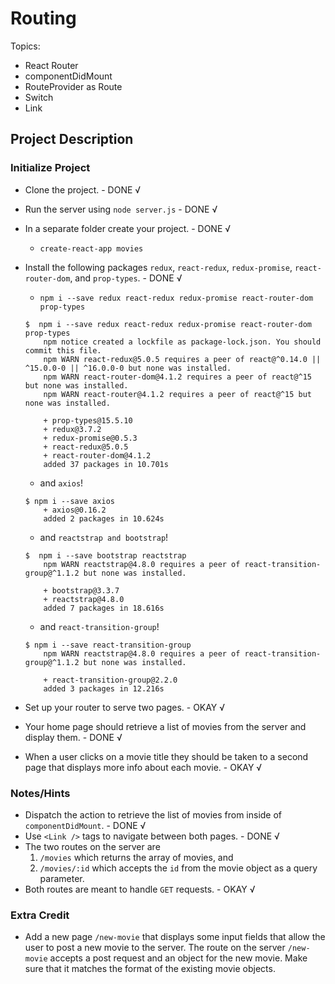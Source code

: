# Routing

Topics:

 * React Router
 * componentDidMount
 * RouteProvider as Route
 * Switch
 * Link


## Project Description

### Initialize Project
  * Clone the project. - DONE √
  * Run the server using `node server.js` - DONE √
  * In a separate folder create your project. - DONE √
    - `create-react-app movies`
  * Install the following packages `redux`, `react-redux`, `redux-promise`, `react-router-dom`, and `prop-types`. - DONE √
    - `npm i --save redux react-redux redux-promise react-router-dom prop-types`
    ```console
    $  npm i --save redux react-redux redux-promise react-router-dom prop-types
        npm notice created a lockfile as package-lock.json. You should commit this file.
        npm WARN react-redux@5.0.5 requires a peer of react@^0.14.0 || ^15.0.0-0 || ^16.0.0-0 but none was installed.
        npm WARN react-router-dom@4.1.2 requires a peer of react@^15 but none was installed.
        npm WARN react-router@4.1.2 requires a peer of react@^15 but none was installed.

        + prop-types@15.5.10
        + redux@3.7.2
        + redux-promise@0.5.3
        + react-redux@5.0.5
        + react-router-dom@4.1.2
        added 37 packages in 10.701s
    ```

    - and `axios`!
    ```console
    $ npm i --save axios
        + axios@0.16.2
        added 2 packages in 10.624s
    ```

    - and `reactstrap and bootstrap`!
    ```console
    $  npm i --save bootstrap reactstrap
        npm WARN reactstrap@4.8.0 requires a peer of react-transition-group@^1.1.2 but none was installed.

        + bootstrap@3.3.7
        + reactstrap@4.8.0
        added 7 packages in 18.616s
    ```

    - and `react-transition-group`!
    ```console
    $ npm i --save react-transition-group
        npm WARN reactstrap@4.8.0 requires a peer of react-transition-group@^1.1.2 but none was installed.

        + react-transition-group@2.2.0
        added 3 packages in 12.216s
    ```

  * Set up your router to serve two pages. - OKAY √
  * Your home page should retrieve a list of movies from the server and display them. - DONE √
  * When a user clicks on a movie title they should be taken to a second page that displays more info about each movie. - OKAY √


### Notes/Hints
 * Dispatch the action to retrieve the list of movies from inside of `componentDidMount`. - DONE √
 * Use `<Link />` tags to navigate between both pages. - DONE √
 * The two routes on the server are
   1. `/movies` which returns the array of movies, and 
   2. `/movies/:id` which accepts the `id` from the movie object as a query parameter.
 * Both routes are meant to handle `GET` requests. - OKAY √

### Extra Credit
 * Add a new page `/new-movie` that displays some input fields that allow the user to post a new movie to the server.  The route on the server `/new-movie` accepts a post request and an object for the new movie.  Make sure that it matches the format of the existing movie objects.
